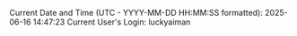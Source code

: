 Current Date and Time (UTC - YYYY-MM-DD HH:MM:SS formatted): 2025-06-16 14:47:23
Current User's Login: luckyaiman
